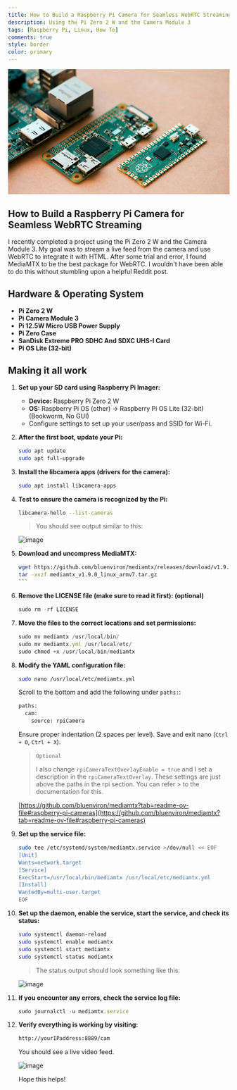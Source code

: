 ```yaml
---
title: How to Build a Raspberry Pi Camera for Seamless WebRTC Streaming
description: Using the Pi Zero 2 W and the Camera Module 3
tags: [Raspberry Pi, Linux, How To]
comments: true
style: border
color: primary
---
```


![Raspberry Pi models](/assets/img/raspberry-pis.jpg)

## **How to Build a Raspberry Pi Camera for Seamless WebRTC Streaming**

I recently completed a project using the Pi Zero 2 W and the Camera Module 3. My goal was to stream a live feed from the camera and use WebRTC to integrate it with HTML. After some trial and error, I found MediaMTX to be the best package for WebRTC. I wouldn't have been able to do this without stumbling upon a helpful Reddit post.

## Hardware & Operating System

- **Pi Zero 2 W**
- **Pi Camera Module 3**
- **Pi 12.5W Micro USB Power Supply**
- **Pi Zero Case**
- **SanDisk Extreme PRO SDHC And SDXC UHS-I Card**
- **Pi OS Lite (32-bit)**

## Making it all work

1. **Set up your SD card using Raspberry Pi Imager:**

   - **Device:** Raspberry Pi Zero 2 W
   - **OS:** Raspberry Pi OS (other) -> Raspberry Pi OS Lite (32-bit) (Bookworm, No GUI)
   - Configure settings to set up your user/pass and SSID for Wi-Fi.

1. **After the first boot, update your Pi:**

    ```bash
    sudo apt update
    sudo apt full-upgrade
    ```

1. **Install the libcamera apps (drivers for the camera):**

    ```bash
    sudo apt install libcamera-apps
    ```

1. **Test to ensure the camera is recognized by the Pi:**

    ```bash
    libcamera-hello --list-cameras
    ```

    > You should see output similar to this:

    ![image](https://i.ibb.co/Lr9gD1j/libcamera-hello.png)

1. **Download and uncompress MediaMTX:**

    ````bash
    wget https://github.com/bluenviron/mediamtx/releases/download/v1.9.0/mediamtx_v1.9.0_linux_armv7.tar.gz
    tar -xvzf mediamtx_v1.9.0_linux_armv7.tar.gz
    ```

1. **Remove the LICENSE file (make sure to read it first): (optional)**

    ```javascript
    sudo rm -rf LICENSE
    ```

1. **Move the files to the correct locations and set permissions:**

    ```javascript
    sudo mv mediamtx /usr/local/bin/
    sudo mv mediamtx.yml /usr/local/etc/
    sudo chmod +x /usr/local/bin/mediamtx
    ```

1. **Modify the YAML configuration file:**

    ```bash
    sudo nano /usr/local/etc/mediamtx.yml
    ```

    Scroll to the bottom and add the following under `paths:`:  

    ```bash
    paths:
      cam:
        source: rpiCamera
    ```

    Ensure proper indentation (2 spaces per level). Save and exit nano (`Ctrl + O`, `Ctrl + X`).

    > `Optional`
    >
    > I also change `rpiCameraTextOverlayEnable = true` and I set a description in the `rpiCameraTextOverlay`. These settings are just above the paths in the rpi section. You can refer > to the documentation for this.

      [https://github.com/bluenviron/mediamtx?tab=readme-ov-file#raspberry-pi-cameras](https://github.com/bluenviron/mediamtx?tab=readme-ov-file#raspberry-pi-cameras)

1. **Set up the service file:**

    ```bash
    sudo tee /etc/systemd/system/mediamtx.service >/dev/null << EOF
    [Unit]
    Wants=network.target
    [Service]
    ExecStart=/usr/local/bin/mediamtx /usr/local/etc/mediamtx.yml
    [Install]
    WantedBy=multi-user.target
    EOF
    ```

1. **Set up the daemon, enable the service, start the service, and check its status:**

    ```bash
    sudo systemctl daemon-reload
    sudo systemctl enable mediamtx
    sudo systemctl start mediamtx
    sudo systemctl status mediamtx
    ```

    > The status output should look something like this:

    ![image](https://i.ibb.co/WfwyDXc/service-status.png)

1. **If you encounter any errors, check the service log file:**

    ```javascript
    sudo journalctl -u mediamtx.service
    ```

1. **Verify everything is working by visiting:**

    ```bash
    http://yourIPaddress:8889/cam
    ```

    You should see a live video feed.

    ![image](https://i.ibb.co/NsfJRCs/camera-feed.png)

    Hope this helps!
